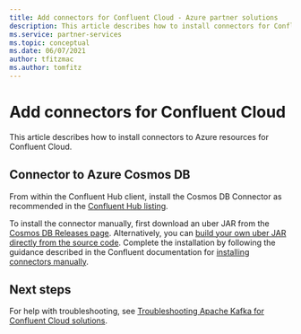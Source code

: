 ```yaml
---
title: Add connectors for Confluent Cloud - Azure partner solutions
description: This article describes how to install connectors for Confluent Cloud that you use with Azure resources.
ms.service: partner-services
ms.topic: conceptual
ms.date: 06/07/2021
author: tfitzmac
ms.author: tomfitz
---
```


# Add connectors for Confluent Cloud

This article describes how to install connectors to Azure resources for Confluent Cloud.

## Connector to Azure Cosmos DB

From within the Confluent Hub client, install the Cosmos DB Connector as recommended in the [Confluent Hub listing](https://www.confluent.io/hub/microsoftcorporation/kafka-connect-cosmos). 

To install the connector manually, first download an uber JAR from the [Cosmos DB Releases page](https://github.com/microsoft/kafka-connect-cosmosdb/releases). Alternatively, you can [build your own uber JAR directly from the source code](https://github.com/microsoft/kafka-connect-cosmosdb/blob/dev/doc/README_Sink.md#install-sink-connector). Complete the installation by following the guidance described in the Confluent documentation for [installing connectors manually](https://docs.confluent.io/home/connect/install.html#install-connector-manually).  

## Next steps

For help with troubleshooting, see [Troubleshooting Apache Kafka for Confluent Cloud solutions](troubleshoot.md).
